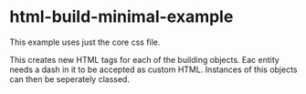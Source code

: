 # html-build-minimal-example

This example uses just the core css file.

This creates new HTML tags for each of the building objects. Eac entity needs a dash in it to be accepted as custom HTML. Instances of this objects can then be seperately classed.